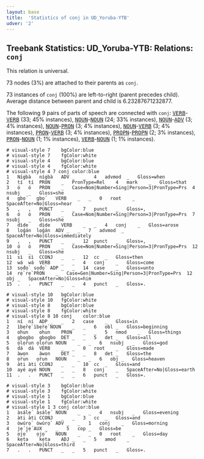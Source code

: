 ```yaml
---
layout: base
title:  'Statistics of conj in UD_Yoruba-YTB'
udver: '2'
---
```


## Treebank Statistics: UD_Yoruba-YTB: Relations: `conj`

This relation is universal.

73 nodes (3%) are attached to their parents as `conj`.

73 instances of `conj` (100%) are left-to-right (parent precedes child).
Average distance between parent and child is 6.23287671232877.

The following 9 pairs of parts of speech are connected with `conj`: <tt><a href="yo_ytb-pos-VERB.html">VERB</a></tt>-<tt><a href="yo_ytb-pos-VERB.html">VERB</a></tt> (33; 45% instances), <tt><a href="yo_ytb-pos-NOUN.html">NOUN</a></tt>-<tt><a href="yo_ytb-pos-NOUN.html">NOUN</a></tt> (24; 33% instances), <tt><a href="yo_ytb-pos-NOUN.html">NOUN</a></tt>-<tt><a href="yo_ytb-pos-ADV.html">ADV</a></tt> (3; 4% instances), <tt><a href="yo_ytb-pos-NOUN.html">NOUN</a></tt>-<tt><a href="yo_ytb-pos-PRON.html">PRON</a></tt> (3; 4% instances), <tt><a href="yo_ytb-pos-NOUN.html">NOUN</a></tt>-<tt><a href="yo_ytb-pos-VERB.html">VERB</a></tt> (3; 4% instances), <tt><a href="yo_ytb-pos-PRON.html">PRON</a></tt>-<tt><a href="yo_ytb-pos-VERB.html">VERB</a></tt> (3; 4% instances), <tt><a href="yo_ytb-pos-PROPN.html">PROPN</a></tt>-<tt><a href="yo_ytb-pos-PROPN.html">PROPN</a></tt> (2; 3% instances), <tt><a href="yo_ytb-pos-PRON.html">PRON</a></tt>-<tt><a href="yo_ytb-pos-NOUN.html">NOUN</a></tt> (1; 1% instances), <tt><a href="yo_ytb-pos-VERB.html">VERB</a></tt>-<tt><a href="yo_ytb-pos-NOUN.html">NOUN</a></tt> (1; 1% instances).


~~~ conllu
# visual-style 7	bgColor:blue
# visual-style 7	fgColor:white
# visual-style 4	bgColor:blue
# visual-style 4	fgColor:white
# visual-style 4 7 conj	color:blue
1	Nígbà	nígbà	ADV	_	_	4	advmod	_	Gloss=when
2	tí	tí	PRON	_	PronType=Rel	4	mark	_	Gloss=that
3	ó	ó	PRON	_	Case=Nom|Number=Sing|Person=3|PronType=Prs	4	nsubj	_	Gloss=she
4	gbọ́	gbọ́	VERB	_	_	0	root	_	SpaceAfter=No|Gloss=hear
5	,	,	PUNCT	_	_	7	punct	_	Gloss=,
6	ó	ó	PRON	_	Case=Nom|Number=Sing|Person=3|PronType=Prs	7	nsubj	_	Gloss=she
7	dìde	dìde	VERB	_	_	4	conj	_	Gloss=arose
8	lọ́gán	lọ́gán	ADV	_	_	7	advmod	_	SpaceAfter=No|Gloss=immediately
9	,	,	PUNCT	_	_	12	punct	_	Gloss=,
10	ó	ó	PRON	_	Case=Nom|Number=Sing|Person=3|PronType=Prs	12	nsubj	_	Gloss=she
11	sì	sì	CCONJ	_	_	12	cc	_	Gloss=then
12	wá	wá	VERB	_	_	4	conj	_	Gloss=come
13	sọ́dọ̀	sọ́dọ̀	ADP	_	_	14	case	_	Gloss=unto
14	rẹ̀	rẹ̀	PRON	_	Case=Gen|Number=Sing|Person=3|PronType=Prs	12	obj	_	SpaceAfter=No|Gloss=him
15	.	.	PUNCT	_	_	4	punct	_	Gloss=.

~~~


~~~ conllu
# visual-style 10	bgColor:blue
# visual-style 10	fgColor:white
# visual-style 8	bgColor:blue
# visual-style 8	fgColor:white
# visual-style 8 10 conj	color:blue
1	ní	ní	ADP	_	_	2	case	_	Gloss=in
2	ìbẹ̀rẹ̀	ìbẹ̀rẹ̀	NOUN	_	_	6	obl	_	Gloss=beginning
3	ohun	ohun	PRON	_	_	5	nmod	_	Gloss=things
4	gbogbo	gbogbo	DET	_	_	5	det	_	Gloss=all
5	ọlọ́run	ọlọ́run	NOUN	_	_	6	nsubj	_	Gloss=god
6	dá	dá	VERB	_	_	0	root	_	Gloss=made
7	àwọn	àwọn	DET	_	_	8	det	_	Gloss=the
8	ọ̀run	ọ̀run	NOUN	_	_	6	obj	_	Gloss=heaven
9	àti	àti	CCONJ	_	_	10	cc	_	Gloss=and
10	ayé	ayé	NOUN	_	_	8	conj	_	SpaceAfter=No|Gloss=earth
11	.	.	PUNCT	_	_	6	punct	_	Gloss=.

~~~


~~~ conllu
# visual-style 3	bgColor:blue
# visual-style 3	fgColor:white
# visual-style 1	bgColor:blue
# visual-style 1	fgColor:white
# visual-style 1 3 conj	color:blue
1	àsálẹ́	àsálẹ́	NOUN	_	_	4	nsubj	_	Gloss=evening
2	àti	àti	CCONJ	_	_	3	cc	_	Gloss=and
3	òwúrọ̀	òwúrọ̀	ADV	_	_	1	conj	_	Gloss=morning
4	jẹ́	jẹ́	AUX	_	_	5	cop	_	Gloss=be
5	ọjọ́	ọjọ́	NOUN	_	_	0	root	_	Gloss=day
6	kẹta	kẹta	ADJ	_	_	5	amod	_	SpaceAfter=No|Gloss=third
7	.	.	PUNCT	_	_	5	punct	_	Gloss=.

~~~


